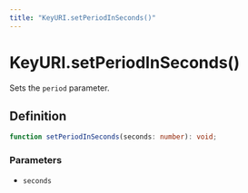 ```yaml
---
title: "KeyURI.setPeriodInSeconds()"
---
```


# KeyURI.setPeriodInSeconds()

Sets the `period` parameter.

## Definition

```ts
function setPeriodInSeconds(seconds: number): void;
```

### Parameters

- `seconds`

